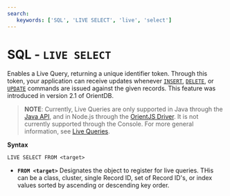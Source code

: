 ```yaml
---
search:
   keywords: ['SQL', 'LIVE SELECT', 'live', 'select']
---
```


# SQL - `LIVE SELECT`

Enables a Live Query, returning a unique identifier token.  Through this token, your application can receive updates whenever [`INSERT`](SQL-Insert.md), [`DELETE`](SQL-Delete.md), or [`UPDATE`](SQL-Update.md) commands are issued against the given records.  This feature was introduced in version 2.1 of OrientDB.

>**NOTE**: Currently, Live Queries are only supported in Java through the [Java API](Java-API.md), and in Node.js through the [OrientJS Driver](orientjs/OrientJS.md).  It is not currently supported through the Console.  For more general information, see [Live Queries](Live-Query.md).

**Syntax**

```
LIVE SELECT FROM <target>
```

- **`FROM <target>`** Designates the object to register for live queries.  THis can be a class, cluster, single Record ID, set of Record ID's, or index values sorted by ascending or descending key order.
